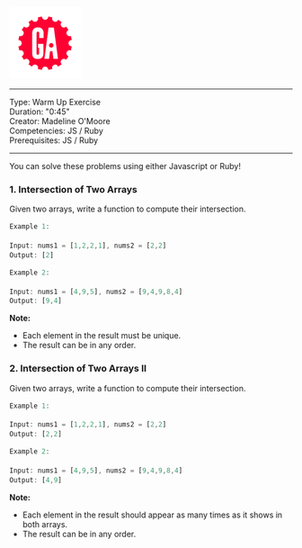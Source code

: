 ![](../../../ga_cog.png)

---

Type: Warm Up Exercise <br>
Duration: "0:45"<br>
Creator: Madeline O'Moore<br>
Competencies: JS / Ruby<br>
Prerequisites: JS / Ruby<br>

---


You can solve these problems using either Javascript or Ruby!


### 1.  Intersection of Two Arrays

Given two arrays, write a function to compute their intersection.

```js
Example 1:

Input: nums1 = [1,2,2,1], nums2 = [2,2]
Output: [2]
```

```js
Example 2:

Input: nums1 = [4,9,5], nums2 = [9,4,9,8,4]
Output: [9,4]
```

**Note:**
- Each element in the result must be unique.
- The result can be in any order.



### 2.  Intersection of Two Arrays II 
Given two arrays, write a function to compute their intersection.

```js
Example 1:

Input: nums1 = [1,2,2,1], nums2 = [2,2]
Output: [2,2]
```

```js
Example 2:

Input: nums1 = [4,9,5], nums2 = [9,4,9,8,4]
Output: [4,9]
```

**Note:**
- Each element in the result should appear as many times as it shows in both arrays.
- The result can be in any order.